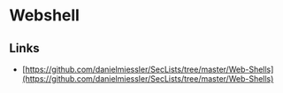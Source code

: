 # Webshell

## Links

* [https://github.com/danielmiessler/SecLists/tree/master/Web-Shells](https://github.com/danielmiessler/SecLists/tree/master/Web-Shells)
